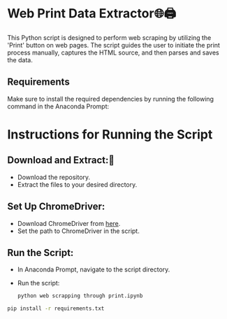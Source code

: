 # Web Print Data Extractor🌐🖨️

This Python script is designed to perform web scraping by utilizing the 'Print' button on web pages. The script guides the user to initiate the print process manually, captures the HTML source, and then parses and saves the data.

## Requirements

Make sure to install the required dependencies by running the following command in the Anaconda Prompt:

# Instructions for Running the Script

## Download and Extract:🚀

- Download the repository.
- Extract the files to your desired directory.

## Set Up ChromeDriver:

- Download ChromeDriver from [here](https://sites.google.com/chromium.org/driver/).
- Set the path to ChromeDriver in the script.

## Run the Script:

- In Anaconda Prompt, navigate to the script directory.
- Run the script:

  ```bash
  python web scrapping through print.ipynb


```bash
pip install -r requirements.txt
